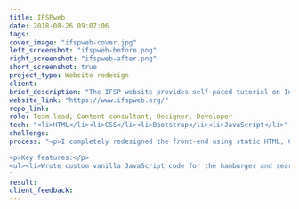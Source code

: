 ```yaml
---
title: IFSPweb
date: 2018-08-26 09:07:06
tags:
cover_image: "ifspweb-cover.jpg"
left_screenshot: "ifspweb-before.png"
right_screenshot: "ifspweb-after.png"
short_screenshot: true
project_type: Website redesign
client:
brief_description: "The IFSP website provides self-paced tutorial on Individualized Family Service Plan aimed at social professionals and families around Nebraska. This was my first project of completely redesigning a website from ground up. The preexisting site was Flash-based and had to be converted into HTML as major evergreen browsers were dropping their Flash support at the time."
website_link: "https://www.ifspweb.org/"
repo_link:
role: Team lead, Content consultant, Designer, Developer
tech: "<li>HTML</li><li>CSS</li><li>Bootstrap</li><li>JavaScript</li>"
challenge:
process: "<p>I completely redesigned the front-end using static HTML, CSS and JS while still keeping the PHP backend. I also improved the navigation and flow of the website based on UX best practices such as a clear content focus on each page, an intuitive, task-oriented Information Architecture and navigation bar, and a clear Call To Action on the homepage. </p>

<p>Key features:</p>
<ul><li>Wrote custom vanilla JavaScript code for the hamburger and search button toggle buttons that has different behavior on desktop and mobile.</li></ul>
"
result:
client_feedback:
---
```

